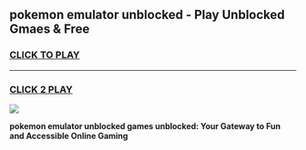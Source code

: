 
## pokemon emulator unblocked - Play Unblocked Gmaes & Free
<h3>
<a href="https://news.freeplayer.one?title=pokemon_emulator_unblocked&ref=16F">CLICK TO PLAY</a></h3>
<hr>

<h3>
<a href="https://news.freeplayer.one?title=pokemon_emulator_unblocked&ref=16F">CLICK 2 PLAY</a>
  
</h3>

<a href="https://news.freeplayer.one?title=pokemon_emulator_unblocked&ref=16F/"><img src="https://clearcache.store/games.png"></a>


**pokemon emulator unblocked games unblocked: Your Gateway to Fun and Accessible Online Gaming**
